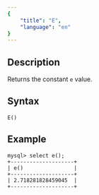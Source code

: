 ```yaml
---
{
    "title": "E",
    "language": "en"
}
---
```


## Description

Returns the constant `e` value.

## Syntax

`E()`

## Example

```
mysql> select e();
+--------------------+
| e()                |
+--------------------+
| 2.718281828459045  |
+--------------------+
```
